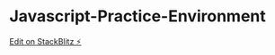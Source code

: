 # Javascript-Practice-Environment

[Edit on StackBlitz ⚡️](https://stackblitz.com/edit/web-platform-tjaear)